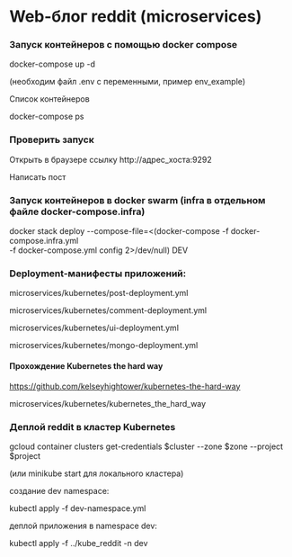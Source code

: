 # Web-блог reddit (microservices)

### Запуск контейнеров с помощью docker compose

docker-compose up -d

(необходим файл .env с переменными, пример env_example)

Список контейнеров

docker-compose ps

### Проверить запуск

Открыть в браузере ссылку http://адрес_хоста:9292

Написать пост



### Запуск контейнеров в docker swarm (infra в отдельном файле docker-compose.infra)
docker stack deploy --compose-file=<(docker-compose -f docker-compose.infra.yml \
 -f docker-compose.yml config 2>/dev/null)  DEV



### Deployment-манифесты приложений:

microservices/kubernetes/post-deployment.yml

microservices/kubernetes/comment-deployment.yml

microservices/kubernetes/ui-deployment.yml

microservices/kubernetes/mongo-deployment.yml



#### Прохождение Kubernetes the hard way 

https://github.com/kelseyhightower/kubernetes-the-hard-way

microservices/kubernetes/kubernetes_the_hard_way



### Деплой reddit в кластер Kubernetes

gcloud container clusters get-credentials $cluster --zone $zone --project $project 

(или minikube start для локального кластера)

cоздание dev namespace:

kubectl apply -f dev-namespace.yml

деплой приложения в namespace dev:

kubectl apply -f ../kube_reddit -n dev




